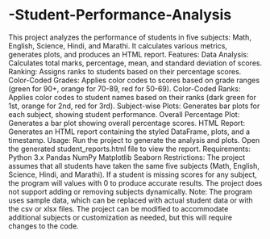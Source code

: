 # -Student-Performance-Analysis
This project analyzes the performance of students in five subjects: Math, English, Science, Hindi, and Marathi. It calculates various metrics, generates plots, and produces an HTML report.
Features:
Data Analysis: Calculates total marks, percentage, mean, and standard deviation of scores.
Ranking: Assigns ranks to students based on their percentage scores.
Color-Coded Grades: Applies color codes to scores based on grade ranges (green for 90+, orange for 70-89, red for 50-69).
Color-Coded Ranks: Applies color codes to student names based on their ranks (dark green for 1st, orange for 2nd, red for 3rd).
Subject-wise Plots: Generates bar plots for each subject, showing student performance.
Overall Percentage Plot: Generates a bar plot showing overall percentage scores.
HTML Report: Generates an HTML report containing the styled DataFrame, plots, and a timestamp.
Usage:
Run the project to generate the analysis and plots.
Open the generated student_reports.html file to view the report.
Requirements:
Python 3.x
Pandas
NumPy
Matplotlib
Seaborn
Restrictions:
The project assumes that all students have taken the same five subjects (Math, English, Science, Hindi, and Marathi).
If a student is missing scores for any subject, the program will  values with 0 to produce accurate results.
The project does not support adding or removing subjects dynamically.
Note:
The program uses sample data, which can be replaced with actual student data or with the csv or xlsx files.
The project can be modified to accommodate additional subjects or customization as needed, but this will require changes to the code.
